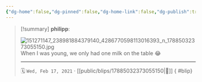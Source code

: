 ```yaml
---
{"dg-home":false,"dg-pinned":false,"dg-home-link":false,"dg-publish":true,"tags":["dgblip"],"disabled rules":["yaml-title","yaml-title-alias","file-name-heading"],"title":"philipp on instagram @ 2021-02-17","created-date":"2021-02-17T07:41:00","updated-date":"2025-05-02T17:43:07","dg-path":"blips/17885032373055150.md","permalink":"/blips/17885032373055150/","dgPassFrontmatter":true}
---
```


> [!summary] **philipp**:
>
> ![151271147_238981884379140_4286770598113016393_n_17885032373055150.jpg](/img/user/attachments/151271147_238981884379140_4286770598113016393_n_17885032373055150.jpg)
> When I was young, we only had one milk on the table 😂
> - - -
>
> 🗓️ `Wed, Feb 17, 2021` · [[public/blips/17885032373055150\|🔗]]
{ #blip}

